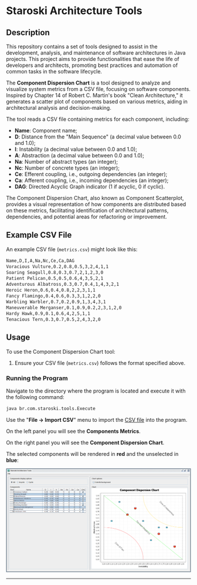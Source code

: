 # Staroski Architecture Tools

## Description

This repository contains a set of tools designed to assist in the development, analysis, and maintenance of software architectures in Java projects. This project aims to provide functionalities that ease the life of developers and architects, promoting best practices and automation of common tasks in the software lifecycle.

The **Component Dispersion Chart** is a tool designed to analyze and visualize system metrics from a CSV file, focusing on software components. Inspired by Chapter 14 of Robert C. Martin's book "Clean Architecture," it generates a scatter plot of components based on various metrics, aiding in architectural analysis and decision-making.

The tool reads a CSV file containing metrics for each component, including:

- **Name**: Component name;
- **D**: Distance from the "Main Sequence" (a decimal value between 0.0 and 1.0);
- **I**: Instability (a decimal value between 0.0 and 1.0);
- **A**: Abstraction (a decimal value between 0.0 and 1.0);
- **Na**: Number of abstract types (an integer);
- **Nc**: Number of concrete types (an integer);
- **Ce**: Efferent coupling, i.e., outgoing dependencies (an integer);
- **Ca**: Afferent coupling, i.e., incoming dependencies (an integer);
- **DAG**: Directed Acyclic Graph indicator (1 if acyclic, 0 if cyclic).

The Component Dispersion Chart, also known as Component Scatterplot, provides a visual representation of how components are distributed based on these metrics, facilitating identification of architectural patterns, dependencies, and potential areas for refactoring or improvement.

## Example CSV File

An example CSV file (`metrics.csv`) might look like this:

```
Name,D,I,A,Na,Nc,Ce,Ca,DAG
Voracious Vulture,0.2,0.8,0.5,3,2,4,1,1
Soaring Seagull,0.8,0.3,0.7,2,1,2,3,0
Patient Pelican,0.5,0.5,0.6,4,3,5,2,1
Adventurous Albatross,0.3,0.7,0.4,1,4,3,2,1
Heroic Heron,0.6,0.4,0.8,2,2,3,1,1
Fancy Flamingo,0.4,0.6,0.3,3,1,2,2,0
Warbling Warbler,0.7,0.2,0.9,1,3,4,3,1
Maneuverable Merganser,0.1,0.9,0.2,2,3,1,2,0
Hardy Hawk,0.9,0.1,0.6,4,2,5,1,1
Tenacious Tern,0.3,0.7,0.5,2,4,3,2,0
```

## Usage

To use the Component Dispersion Chart tool:

1. Ensure your CSV file (`metrics.csv`) follows the format specified above.

### Running the Program

Navigate to the directory where the program is located and execute it with the following command:

```bash
java br.com.staroski.tools.Execute
```

Use the "**File -> Import CSV**" menu to import the [CSV file](metrics.csv) into the program.

On the left panel you will see the **Components Metrics**.

On the right panel you will see the **Component Dispersion Chart**.

The selected components will be rendered in **red** and the unselected in **blue**: 

![Example of Component Dispersion Chart](example.png)

---
